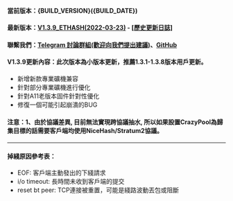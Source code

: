 #### 當前版本：{BUILD_VERSION}({BUILD_DATE})
#### 最新版本：[V1.3.9_ETHASH(2022-03-23)](https://github.com/GoMinerProxy/GoMinerProxy/releases/tag/1.3.9) - [[歷史更新日誌]](https://github.com/GoMinerProxy/GoMinerProxy/releases)
#### 聯繫我們：[Telegram 討論群組(歡迎向我們提出建議)](https://t.me/+afVqEXnxtQAyNWNh)、[GitHub](https://github.com/GoMinerProxy/GoMinerProxy)
#### V1.3.9更新內容：此次版本為小版本更新，推薦1.3.1-1.3.8版本用戶更新。
- 新增新款專業礦機兼容
- 針對部分專業礦機進行優化
- 針對A11老版本固件針對性優化
- 修復一個可能引起崩潰的BUG
#### 注意：1、由於協議差異, 目前無法實現跨協議抽水, 所以如果設置CrazyPool為歸集目標的話需要客戶端均使用NiceHash/Stratum2協議。
----
#### 掉綫原因參考表：
- EOF: 客戶端主動發出的下綫請求
- i/o timeout: 長時間未收到客戶端的提交
- reset bt peer: TCP連接被重置，可能是綫路波動丟包或阻斷
